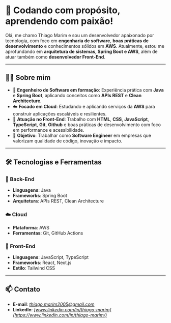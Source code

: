 # 🚀 Codando com propósito, aprendendo com paixão!

Olá, me chamo Thiago Marim e sou um desenvolvedor apaixonado por tecnologia, com foco em **engenharia de software**, **boas práticas de desenvolvimento** e conhecimentos sólidos em **AWS**. Atualmente, estou me aprofundando em **arquitetura de sistemas, Spring Boot e AWS**, além de atuar também como **desenvolvedor Front-End**.

---

## 🧑‍💻 Sobre mim

- 💼 **Engenheiro de Software em formação**: Experiência prática com **Java** e **Spring Boot**, aplicando conceitos como **APIs REST** e **Clean Architecture**.
- ☁️ **Focado em Cloud**: Estudando e aplicando serviços da **AWS** para construir aplicações escaláveis e resilientes.
- 🎨 **Atuação no Front-End**: Trabalho com **HTML**, **CSS**, **JavaScript**, **TypeScript**, **Git**, **Github** e boas práticas de desenvolvimento com foco em performance e acessibilidade.
- 🎯 **Objetivo**: Trabalhar como **Software Engineer** em empresas que valorizam qualidade de código, inovação e impacto.

---

## 🛠️ Tecnologias e Ferramentas

### 🧩 Back-End
- **Linguagens**: Java  
- **Frameworks**: Spring Boot
- **Arquitetura**: APIs REST, Clean Architecture

### ☁️ Cloud
- **Plataforma**: AWS  
- **Ferramentas**: Git, GitHub Actions

### 🎨 Front-End
- **Linguagens**: JavaScript, TypeScript  
- **Frameworks**: React, Next.js  
- **Estilo**: Tailwind CSS  

---

## 📫 Contato

- **E-mail**: *[thiago.marim2005@gmail.com](mailto:thiago.marim2005@gmail.com)*  
- **LinkedIn**: *[www.linkedin.com/in/thiago-marim](https://www.linkedin.com/in/thiago-marim/)*  